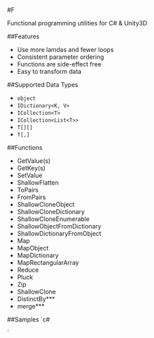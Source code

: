 #F

Functional programming utilities for C# & Unity3D

##Features
- Use more lamdas and fewer loops
- Consistent parameter ordering
- Functions are side-effect free
- Easy to transform data

##Supported Data Types
- `object`
- `IDictionary<K, V>`
- `ICollection<T>`
- `ICollection<List<T>>`
- `T[][]`
- `T[,]`

##Functions
- GetValue(s) 
- GetKey(s)
- SetValue
- ShallowFlatten
- ToPairs
- FromPairs
- ShallowCloneObject
- ShallowCloneDictionary
- ShallowCloneEnumerable
- ShallowObjectFromDictionary
- ShallowDictionaryFromObject
- Map
- MapObject
- MapDictionary
- MapRectangularArray
- Reduce
- Pluck
- Zip
- ShallowClone
- DistinctBy***
- merge***

##Samples
`c#

`
